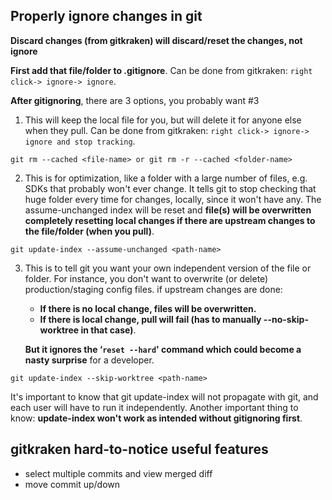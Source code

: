 ## Properly ignore changes in git

**Discard changes (from gitkraken) will discard/reset the changes, not ignore**

**First add that file/folder to .gitignore**. Can be done from gitkraken: `right click-> ignore-> ignore`.

**After gitignoring**, there are 3 options, you probably want #3

1. This will keep the local file for you, but will delete it for anyone else when they pull. Can be done from gitkraken: `right click-> ignore-> ignore and stop tracking`.

```
git rm --cached <file-name> or git rm -r --cached <folder-name>
```

2. This is for optimization, like a folder with a large number of files, e.g. SDKs that probably won't ever change. It tells git to stop checking that huge folder every time for changes, locally, since it won't have any. The assume-unchanged index will be reset and **file(s) will be overwritten completely resetting local changes if there are upstream changes to the file/folder (when you pull)**.

```
git update-index --assume-unchanged <path-name>
```

3. This is to tell git you want your own independent version of the file or folder. For instance, you don't want to overwrite (or delete) production/staging config files. if upstream changes are done:
    - **If there is no local change, files will be overwritten.**
    - **If there is local change, pull will fail (has to manually --no-skip-worktree in that case)**.

    **But it ignores the ‘`reset --hard`' command which could become a nasty surprise** for a developer.

```
git update-index --skip-worktree <path-name>
```

It's important to know that git update-index will not propagate with git, and each user will have to run it independently. Another important thing to know: **update-index won't work as intended without gitignoring first**.

## gitkraken hard-to-notice useful features

- select multiple commits and view merged diff
- move commit up/down